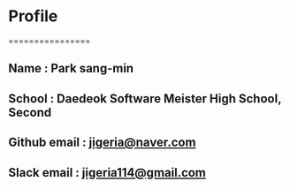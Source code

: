 # Profile
================
## Name : Park sang-min

## School : Daedeok Software Meister High School, Second

## Github email : jigeria@naver.com

## Slack email : jigeria114@gmail.com





 
